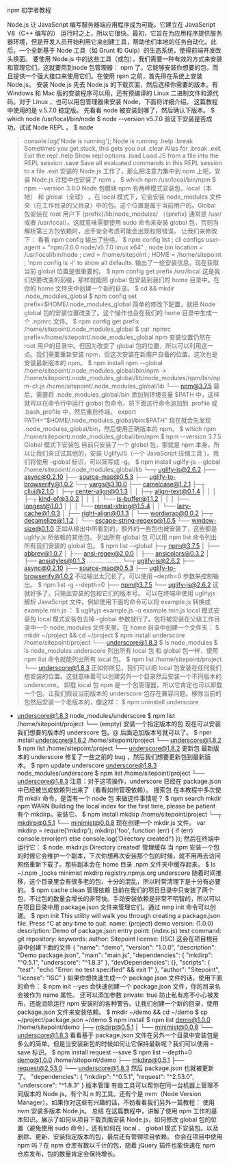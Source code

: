 
 npm 初学者教程 

Node.js 让 JavaScript 编写服务器端应用程序成为可能。它建立在 JavaScript V8（C++ 编写的） 运行时之上，所以它很快。最初，它旨在为应用程序提供服务器环境，但是开发人员开始利用它来创建工具，帮助他们本地的任务自动化。此后，一个全新基于 Node 工具（如 Grunt 和 Gulp）的生态系统，使得前端开发改头换面。
要使用 Node.js 中的这些工具（或包），我们需要一种有效的方式来安装和管理它们。这就要用到node 包管理器： npm 了。它能够安装你想要的包，而且提供一个强大接口来使用它们。在使用 npm 之前，首先得在系统上安装 Node.js。
安装 Node.js 
先去 Node.js 的下载页面，然后选择你需要的版本。有 Windows 和 Mac 版的安装程序可以用，还有预编译的 Linux 二进制文件和源代码。对于 Linux ，也可以用包管理器来安装 Node，下面将详细介绍。 
这篇教程中使用的是 v.5.7.0 稳定版。
先看看 node 被安装到哪了，然后确认下版本。
$ which node
/usr/local/bin/node
$ node --version
v5.7.0
验证下安装是否成功，试试 Node REPL 。
$ node
> console.log('Node is running');
Node is running
> .help
.break Sometimes you get stuck, this gets you out
.clear Alias for .break
.exit  Exit the repl
.help  Show repl options
.load  Load JS from a file into the REPL session
.save  Save all evaluated commands in this REPL session to a file
> .exit
安装的 Node.js 工作了，那么把注意力集中到 npm 上吧，安装 Node.js 过程中也安装了 npm 。
$ which npm
/usr/local/bin/npm
$ npm --version
3.6.0
Node 包模块
npm 有两种模式安装包，local（本地） 和 global（全球） 。在 local 模式下，它会安装 node_modules 文件夹（在工作目录的父目录）中的包。这个位置是属于当前用户的。Global 包安装在 root 用户下 {prefix}/lib/node_modules/ （{prefix} 通常是 /usr/ 或者 /usr/local）。这就意味需要使用 sudo 命令来安装 global 包，否则当解析第三方包依赖时，出于安全考虑可能会出现权限错误。 让我们来修改下：
看看 npm config 输出了些啥。
$ npm config list
; cli configs
user-agent = "npm/3.6.0 node/v5.7.0 linux x64"
; node bin location = /usr/local/bin/node
; cwd = /home/sitepoint
; HOME = /home/sitepoint
; 'npm config ls -l' to show all defaults.
输出了一些安装信息。现在获取当前 global 位置是很重要的。
$ npm config get prefix
/usr/local
这是我们想要改变的前缀，那样就能把 global 包安装到我们的 home 目录中。在你的 home 文件夹中创建一个新的目录。
$ cd && mkdir .node_modules_global
$ npm config set prefix=$HOME/.node_modules_global
简单的修改下配置，就把 Node global 包的安装位置改变了。这个操作也会在我们的 home 目录中生成一个 .npmrc 文件。
$ npm config get prefix
/home/sitepoint/.node_modules_global
$ cat .npmrc
prefix=/home/sitepoint/.node_modules_global
npm 安装位置仍然在 root 用户的目录中。但因为改变了 global 包的位置，所以可以利用这一点。我们需要重新安装 npm，但这次安装在新用户自备的位置。这次也是安装最新版本的 npm。
$ npm install npm --global
/home/sitepoint/.node_modules_global/bin/npm -> /home/sitepoint/.node_modules_global/lib/node_modules/npm/bin/npm-cli.js
/home/sitepoint/.node_modules_global/lib
└── npm@3.7.5
最后，需要将 .node_modules_global/bin 添加到环境变量 $PATH 中，这样就可以在命令行中运行 global 包命令。将下面这行命令追加到 .profile 或 .bash_profile 中，然后重启终端。
export PATH="$HOME/.node_modules_global/bin:$PATH"
现在就会先发现 .node_modules_global/bin，然后使用正确版本的 npm。
$ which npm
/home/sitepoint/.node_modules_global/bin/npm
$ npm --version
3.7.5
Global 模式下安装包
目前只安装了一个 global 包，那就是 npm 本身。所以让我们来试试其他的，安装 UglifyJS（一个 JavaScript 压缩工具 ）。我们将使用 –global 标识，可以简写成 -g。
$ npm install uglify-js --global
/home/sitepoint/.node_modules_global/lib
└─┬ uglify-js@2.6.2
  ├── async@0.2.10
  ├── source-map@0.5.3
  ├── uglify-to-browserify@1.0.2
  └─┬ yargs@3.10.0
    ├── camelcase@1.2.1
    ├─┬ cliui@2.1.0
    │ ├─┬ center-align@0.1.3
    │ │ ├─┬ align-text@0.1.4
    │ │ │ ├─┬ kind-of@3.0.2
    │ │ │ │ └── is-buffer@1.1.2
    │ │ │ ├── longest@1.0.1
    │ │ │ └── repeat-string@1.5.4
    │ │ └── lazy-cache@1.0.3
    │ ├── right-align@0.1.3
    │ └── wordwrap@0.0.2
    ├─┬ decamelize@1.1.2
    │ └── escape-string-regexp@1.0.5
    └── window-size@0.1.0
正如从输出中所看到的，额外的一些包也被安装了，这些都是 uglify.js 所依赖的其他包。
列出所有 global 包
可以用 npm list 命令列出所有我们安装的 global 包。
$ npm list --global
├─┬ npm@3.7.5
│ ├── abbrev@1.0.7
│ ├── ansi-regex@2.0.0
│ ├── ansicolors@0.3.2
│ ├── ansistyles@0.1.3
....................
└─┬ uglify-js@2.6.2
  ├── async@0.2.10
  ├── source-map@0.5.3
  ├── uglify-to-browserify@1.0.2
不过输出太冗长了。可以使用 –depth=0 参数来控制输出。
$ npm list -g --depth=0
├── npm@3.7.5
└── uglify-js@2.6.2
这就好多了，只输出安装的包和它们的版本号。
可以在终端中使用 uglifyjs 解析 JavaScript 文件。例如使用下面的命令可以将 example.js 转换成 example.min.js ：
$ uglifyjs example.js -o example.min.js
local 模式安装包
local 模式安装包去掉 –global 参数就行了。包将被安装在父级工作目录中一个 node_modules 文件夹里。在 home 目录中创建一个文件夹：
$ mkdir ~/project && cd ~/project
$ npm install underscore
/home/sitepoint/project
└── underscore@1.8.3
$ ls
node_modules
$ ls node_modules
underscore
列出所有 local 包
和 global 包一样，使用 npm list 命令就能列出所有 local 包。
$ npm list
/home/sitepoint/project
└── underscore@1.8.3
正如你所见，我们可以把 local 包安装在任何我们想安装的位置。这就意味着可以创建另外一个目录然后安装一个不同版本的 underscore。
卸载 local 包
npm 是一个包管理器，所以它肯定也可以卸载一个包。让我们假设当前版本的 underscore 包存在兼容问题。移除当前的包然后安装一个老版本的，像这样：
$ npm uninstall underscore
- underscore@1.8.3 node_modules/underscore
$ npm list
/home/sitepoint/project
└── (empty)
安装一个指定版本的包
现在可以安装我们想要的版本的 underscore 包。@ 后面追加版本号就可以了。
$ npm install underscore@1.8.2
/home/sitepoint/project
└── underscore@1.8.2
$ npm list
/home/sitepoint/project
└── underscore@1.8.2
更新包
最新版本的 underscore 修复了一些之前的 bug ，然后我们想要更新包到最新版本。
$ npm update underscore
underscore@1.8.3 node_modules/underscore
$ npm list
/home/sitepoint/project
└── underscore@1.8.3
注意：对于这项操作，underscore 已经在 package.json 中已经被当成依赖列出来了（看看如何管理依赖）。
搜索包
在本教程中多次使用 mkdir 命令。是否有一个 node 包 来做这件事情呢？
$ npm search mkdir
npm WARN Building the local index for the first time, please be patient
有个 mkdirp。安装它。
$ npm install mkdirp
/home/sitepoint/project
└─┬ mkdirp@0.5.1
  └── minimist@0.0.8
现在创建一个 mkdir.js 文件。
var mkdirp = require('mkdirp');
mkdirp('foo', function (err) {
    if (err) console.error(err)
    else console.log('Directory created!')
});
然后在终端中运行它：
$ node. mkdir.js
Directory created!
管理缓存
当 npm 安装一个包的时候它会维护一个副本，下次你想再次安装那个包的时候，就不用再去访问网络重新下载了。那些副本会在 home 目录 .npm 文件夹中缓存起来。
$ ls ~/.npm
_locks  minimist  mkdirp  registry.npmjs.org  underscore
随着时间推移，这个目录里会有很多老的包，十分的混乱，所以时常清理下是十分有必要的。
$ npm cache clean
管理依赖
目前在我们的项目目录中只安装了两个包，不过包的数量会增长的非常快。手动安装依赖是非常不明智的，所以可以在项目目录中用 package.json 文件来管理它们。通过 nmp init 命令可以创建。
$ npm init
This utility will walk you through creating a package.json file.
Press ^C at any time to quit.
name: (project) demo
version: (1.0.0)
description: Demo of package.json
entry point: (index.js)
test command:
git repository:
keywords:
author: Sitepoint
license: (ISC)
这会在项目根目录中创建下面的文件
{
  "name": "demo",
  "version": "1.0.0",
  "description": "Demo package.json",
  "main": "main.js",
  "dependencies": {
    "mkdirp": "^0.5.1",
    "underscore": "^1.8.3"
  },
  "devDependencies": {},
  "scripts": {
    "test": "echo "Error: no test specified" && exit 1"
  },
  "author": "Sitepoint",
  "license": "ISC"
}
如果你想快速生成一个 package.json 文件的话，使用下面的命令：
$ npm init --yes
会快速创建一个 package.json 文件，你的目录名会被作为 name 属性。
还可以添加参数 private: true 防止私有库不小心被发布，还能消除运行 npm 安装时的各种警告。让我们创建一个新的目录，使用 package.json 文件来安装依赖。
$ mkdir ~/demo && cd ~/demo
$ cp ~/project/package.json ~/demo
$ npm install
$ npm list
demo@1.0.0 /home/sitepoint/demo
├─┬ mkdirp@0.5.1
│ └── minimist@0.0.8
└── underscore@1.8.3
看看基于 package.json 文件在另外一个目录中安装包是多么的简单。但是当安装新包的时候如何让它保持最新呢？我们可以使用 –save 标识。
$ npm install request --save
$ npm list --depth=0
demo@1.0.0 /home/sitepoint/demo
├── mkdirp@0.5.1
├── request@2.53.0
└── underscore@1.8.3
然后 package.json 也就被更新了。
"dependencies": {
  "mkdirp": "^0.5.1",
  "request": "^2.53.0",
  "underscore": "^1.8.3"
}
版本管理
有些工具可以帮你在同一台机器上管理不同版本的 Node.js。有个叫 n 的工具。还有个是 nvm（Node Version Manager）。如果你对这些有兴趣的话，不妨看看我们另外一篇教程： 使用 nvm 安装多版本 Node.js。
总结
在这篇教程中，讲解了使用 npm 工作的基本知识。展示了如何从项目下载页面安装 Node.js，如何修改 global 包的位置（避免使用 sudo 命令），还有如何在 local 、 global 模式下安装包。以及删除、更新、安装指定版本的包，最后还有管理项目依赖。
你会在项目中使用 npm 吗？在 npm 仓库有数以千计的包，随着 jQuery 插件也能快速在 npm 仓库发布，包的数量肯定会保持增长。
